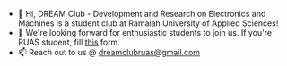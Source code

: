 - 👋 Hi, DREAM Club - Development and Research on Electronics and Machines is a student club at Ramaiah University of Applied Sciences!
- 💞️ We're looking forward for enthusiastic students to join us. If you're RUAS student, fill [this](https://forms.gle/PUsEe6zeuPXuujci6) form.
- 📫 Reach out to us @ [dreamclubruas@gmail.com](mailto:dreamclubruas@gmail.com)

<!---
dreamruas/dreamruas is a ✨ special ✨ repository because its `README.md` (this file) appears on your GitHub profile.
You can click the Preview link to take a look at your changes.
--->

